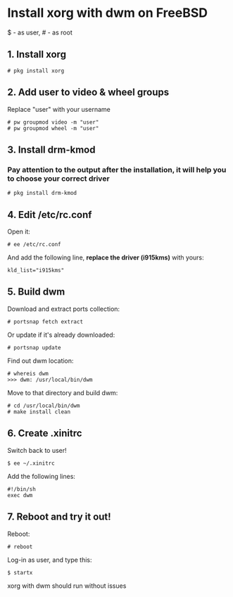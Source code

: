 # Install xorg with dwm on FreeBSD
$ - as user, # - as root
## 1. Install xorg
````
# pkg install xorg
````
## 2. Add user to video & wheel groups
Replace "user" with your username
````
# pw groupmod video -m "user"
# pw groupmod wheel -m "user"
````
## 3. Install drm-kmod
### Pay attention to the output after the installation, it will help you to choose your correct driver
````
# pkg install drm-kmod
````
## 4. Edit /etc/rc.conf
Open it:
````
# ee /etc/rc.conf
````
And add the following line, **replace the driver (i915kms)** with yours:
````
kld_list="i915kms"
````
## 5. Build dwm
Download and extract ports collection:
````
# portsnap fetch extract
````
Or update if it's already downloaded:
````
# portsnap update
````
Find out dwm location:
````
# whereis dwm
>>> dwm: /usr/local/bin/dwm
````
Move to that directory and build dwm:
````
# cd /usr/local/bin/dwm
# make install clean
````
## 6. Create .xinitrc
Switch back to user!
````
$ ee ~/.xinitrc
````
Add the following lines:
````
#!/bin/sh
exec dwm
````
## 7. Reboot and try it out!
Reboot:
````
# reboot
````
Log-in as user, and type this:
````
$ startx
````
xorg with dwm should run without issues


